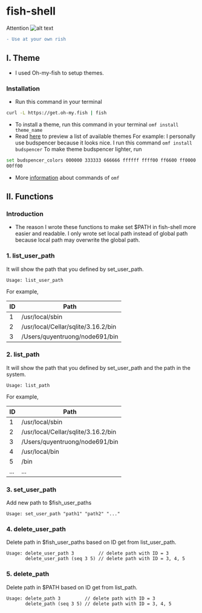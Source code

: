 # fish-shell

[logo]: https://docs.google.com/uc?export=download&id=0B7bIuWhmnPfQYzlNcVVMRXlIaFU "Logo Title Text 2"
Attention ![alt text][logo]
```diff
- Use at your own rish
```

## I. Theme
* I used Oh-my-fish to setup themes.

### Installation
* Run this command in your terminal

```bash
curl -L https://get.oh-my.fish | fish
```

* To install a theme, run this command in your terminal `omf install theme_name`
* Read [here](https://github.com/oh-my-fish/oh-my-fish/blob/master/docs/Themes.md) to preview a list of available themes
For example: I personally use budspencer because it looks nice. I run this command `omf install budspencer`
To make theme budspencer lighter, run 

```bash
set budspencer_colors 000000 333333 666666 ffffff ffff00 ff6600 ff0000 ff0033 3300ff 0000ff 00ffff
00ff00
```

* More [information](https://github.com/oh-my-fish/oh-my-fish) about commands of `omf`



## II. Functions

### Introduction

* The reason I wrote these functions to make set $PATH in fish-shell more easier and readable. I only wrote set local path instead of global path because local path may overwrite the global path.

### 1. list_user_path

It will show the path that you defined by set_user_path. <br>
```
Usage: list_user_path
```
For example,

|ID | Path                               |
|---|------------------------------------|
| 1 | /usr/local/sbin                    |
| 2 | /usr/local/Cellar/sqlite/3.16.2/bin|
| 3 | /Users/quyentruong/node691/bin     |

### 2. list_path

It will show the path that you defined by set_user_path and the path in the system. <br>
```
Usage: list_path
```
For example,

|ID | Path                               |
|---|------------------------------------|
| 1 | /usr/local/sbin                    |
| 2 | /usr/local/Cellar/sqlite/3.16.2/bin|
| 3 | /Users/quyentruong/node691/bin     |
| 4 | /usr/local/bin                     |
| 5 | /bin                               |
|...| ...                                |

### 3. set_user_path

Add new path to $fish_user_paths
```
Usage: set_user_path "path1" "path2" "..."
```
### 4. delete_user_path

Delete path in $fish_user_paths based on ID get from list_user_path.
```
Usage: delete_user_path 3         // delete path with ID = 3
       delete_user_path (seq 3 5) // delete path with ID = 3, 4, 5
```
### 5. delete_path

Delete path in $PATH based on ID get from list_path.
```
Usage: delete_path 3         // delete path with ID = 3
       delete_path (seq 3 5) // delete path with ID = 3, 4, 5
```
